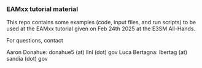 ### EAMxx tutorial material

This repo contains some examples (code, input files, and run scripts)
to be used at the EAMxx tutorial given on Feb 24th 2025 at the E3SM All-Hands.

For questions, contact

Aaron Donahue: donahue5 (at) llnl (dot) gov
Luca Bertagna: lbertag (at) sandia (dot) gov
